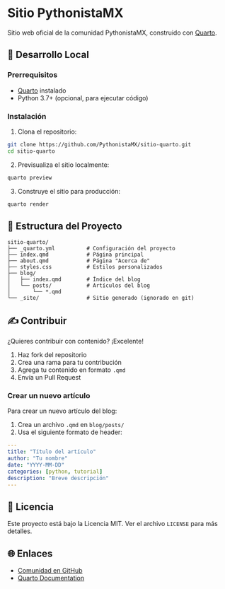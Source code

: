 # Sitio PythonistaMX

Sitio web oficial de la comunidad PythonistaMX, construido con [Quarto](https://quarto.org).

## 🚀 Desarrollo Local

### Prerrequisitos

- [Quarto](https://quarto.org/docs/get-started/) instalado
- Python 3.7+ (opcional, para ejecutar código)

### Instalación

1. Clona el repositorio:
```bash
git clone https://github.com/PythonistaMX/sitio-quarto.git
cd sitio-quarto
```

2. Previsualiza el sitio localmente:
```bash
quarto preview
```

3. Construye el sitio para producción:
```bash
quarto render
```

## 📁 Estructura del Proyecto

```
sitio-quarto/
├── _quarto.yml          # Configuración del proyecto
├── index.qmd            # Página principal
├── about.qmd            # Página "Acerca de"
├── styles.css           # Estilos personalizados
├── blog/
│   ├── index.qmd        # Índice del blog
│   └── posts/           # Artículos del blog
│       └── *.qmd
└── _site/               # Sitio generado (ignorado en git)
```

## ✍️ Contribuir

¿Quieres contribuir con contenido? ¡Excelente!

1. Haz fork del repositorio
2. Crea una rama para tu contribución
3. Agrega tu contenido en formato `.qmd`
4. Envía un Pull Request

### Crear un nuevo artículo

Para crear un nuevo artículo del blog:

1. Crea un archivo `.qmd` en `blog/posts/`
2. Usa el siguiente formato de header:

```yaml
---
title: "Título del artículo"
author: "Tu nombre"
date: "YYYY-MM-DD"
categories: [python, tutorial]
description: "Breve descripción"
---
```

## 📄 Licencia

Este proyecto está bajo la Licencia MIT. Ver el archivo `LICENSE` para más detalles.

## 🌐 Enlaces

- [Comunidad en GitHub](https://github.com/PythonistaMX)
- [Quarto Documentation](https://quarto.org/docs/)

